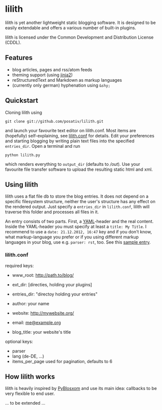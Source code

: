 lilith
======

lilith is yet another lightweight static blogging software. It is designed to be
easily extendable and offers a various number of built-in plugins.

lilith is licensed under the Common Development and Distribution License (CDDL).

Features
--------

- blog articles, pages and rss/atom feeds
- theming support (using [jinja2](http://jinjna.pocoo.org/))
- reStructuredText and Markdown as markup languages
- (currently only german) hyphenation using `&shy;`

Quickstart
----------

Cloning lilith using

    git clone git://github.com/posativ/lilith.git
    
and launch your favourite text editor on lilith.conf. Most items are
(hopefully) self-explaining, see [lilith.conf](#lilith.conf) for details. Edit
your preferences and starting blogging by writing plain text files into
the specified `entries_dir`. Open a terminal and run

    python lilith.py
    
which renders everything to `output_dir` (defaults to */out*). Use your favourite
file transfer software to upload the resulting static html and xml.


Using lilith
------------

lilith uses a flat file db to store the blog entries. It does not depend on a
specific filesystem structure, neither the user's structure has any effect on
the rendered output. Just specify a `entries_dir` in `lilith.conf`, lilith will
traverse this folder and processes all files in it.

An entry consists of two parts. First, a [YAML](http://en.wikipedia.org/wiki/YAML)-header
and the real content. Inside the YAML-header you must specify at least
a `title: My Title`. I recommend to use a `date: 21.12.2012, 16:47` key and
if you don't know, what markup-language you prefer or if you using different
markup languages in your blog, use e.g. `parser: rst`, too. See this
[sample entry][].

### lilith.conf

required keys:

- www_root: http://path.to/blog/
- ext_dir: [directies, holding your plugins]
- entries_dir: "directoy holding your entries"

- author: your name
- website: http://mywebsite.org/
- email: me@example.org
- blog_title: your website's title

optional keys:

- parser
- lang (de-DE, ...)
- items_per_page used for pagination, defaults to 6

How lilith works
----------------

lilith is heavily inspired by [PyBlosxom](http://pyblosxom.bluesock.org/) and
use its main idea: callbacks to be very flexible to end user.

... to be extended ...

[sample entry]: https://github.com/posativ/lilith/blob/ec41683a12f4b633d2154142e951e2d3e192f1c5/content/sample%20entry.txt